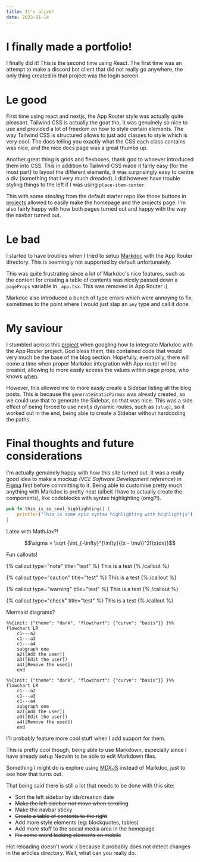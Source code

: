 ```yaml
---
title: It's alive!
date: 2023-11-14
---
```


# I finally made a portfolio!

I finally did it! This is the second time using React. The first time was an attempt to make a discord bot client that did not really go anywhere, the only thing created in that project was the login screen.

# Le good

First time using react and nextjs, the App Router style was actually quite pleasant. Tailwind CSS is actually the goat tho, it was genuinely so nice to use and provided a lot of freedom on how to style certain elements. The way Tailwind CSS is structured allows to just add classes to style which is very cool. The docs telling you exactly what the CSS each class contains was nice, and the nice docs page was a great thumbs up.

Another great thing is grids and flexboxes, thank god to whoever introduced them into CSS. This in addition to Tailwind CSS made it fairly easy (for the most part) to layout the different elements, it was surprisingly easy to centre a div (something that I very much dreaded). I did however have trouble styling things to the left if I was using `place-item-center`.

This with some _stealing_ from the default starter repo like those buttons in [projects](/projects) allowed to easily make the homepage and the projects page. I'm also fairly happy with how both pages turned out and happy with the way the navbar turned out.

# Le bad

I started to have troubles when I tried to setup [Markdoc](https://markdoc.dev/) with the App Router directory. This is seemingly not supported by default unfortunately.

This was quite frustrating since a lot of Markdoc's nice features, such as the content for creating a table of contents was nicely passed down a `pageProps` variable in `_app.tsx`. This was removed in App Router :(

Markdoc also introduced a bunch of type errors which were annoying to fix, sometimes to the point where I would just slap an `any` type and call it done.

# My saviour

I stumbled across this [project](https://github.com/dylanmeivis/nextjs13-starter-markdoc) when googling how to integrate Markdoc with the App Router project. God bless them, this contained code that would very much be the base of the blog section. Hopefully, eventually, there will come a time when proper Markdoc integration with App router will be created, allowing to more easily access the values within page props, who knows [when](https://github.com/markdoc/markdoc/discussions/462).

However, this allowed me to more easily create a Sidebar listing all the blog posts. This is because the `generateStaticParmas` was already created, so we could use that to generate the Sidebar, so that was nice. This was a side effect of being forced to use nextjs dynamic routes, such as `[slug]`, so it worked out in the end, being able to create a Sidebar without hardcoding the paths.

# Final thoughts and future considerations

I'm actually genuinely happy with how this site turned out. It was a really good idea to make a mockup _(VCE Software Development reference)_ in [Figma](https://www.figma.com/) first before committing to it. Being able to customise pretty much anything with Markdoc is pretty neat (albeit I have to actually create the components), like codeblocks with syntax highlighting (omg?!).

```rust
pub fn this_is_so_cool_highlighting() {
    println!("This is some epic syntax highlighting with highlightjs")
}
```

Latex with MathJax?!

$$\sigma = \sqrt {\int_{-\infty}^{\infty}{(x - \mu\)^2f(x)dx}}$$

Fun callouts!

{% callout type="note" title="test" %}
This is a test
{% /callout %}

{% callout type="caution" title="test" %}
This is a test
{% /callout %}

{% callout type="warning" title="test" %}
This is a test
{% /callout %}

{% callout type="check" title="test" %}
This is a test
{% /callout %}

Mermaid diagrams?

```mermaid
%%{init: {"theme": "dark", "flowchart": {"curve": "basis"}} }%%
flowchart LR
    c1---a2
    c1---a3
    c1---a4
    subgraph one
    a2([Add the user])
    a3([Edit the user])
    a4([Remove the used])
    end
```

```mermaid
%%{init: {"theme": "dark", "flowchart": {"curve": "basis"}} }%%
flowchart LR
    c1---a2
    c1---a3
    c1---a4
    subgraph one
    a2([Add the user])
    a3([Edit the user])
    a4([Remove the used])
    end
```

I'll probably feature more cool stuff when I add support for them.

This is pretty cool though, being able to use Markdown, especially since I have already setup Neovim to be able to edit Markdown files.

Something I might do is explore using [MDXJS](https://mdxjs.com/) instead of Markdoc, just to see how that turns out.

That being said there is still a lot that needs to be done with this site:

- Sort the left sidebar by ids/creation date
- ~~Make the left sidebar not move when scrolling~~
- Make the navbar sticky
- ~~Create a table of contents to the right~~
- Add more style elements (eg: blockquotes, tables)
- Add more stuff to the social media area in the homepage
- ~~Fix some weird looking elements on mobile~~

Hot reloading doesn't work :( because it probably does not detect changes in the articles directory. Well, what can you really do.
